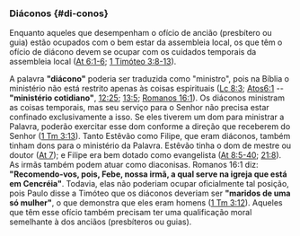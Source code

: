 ### Diáconos {#di-conos}

Enquanto aqueles que desempenham o ofício de ancião (presbítero ou guia) estão ocupados com o bem estar da assembleia local, os que têm o ofício de diácono devem se ocupar com os cuidados temporais da assembleia local ([At 6:1-6](http://bibliaonline.com.br/acf/atos/6/1-6); [1 Timóteo 3:8-13](http://bibliaonline.com.br/acf/1tm/3/8-13)).

A palavra **&quot;diácono&quot;** poderia ser traduzida como &quot;ministro&quot;, pois na Bíblia o ministério não está restrito apenas às coisas espirituais ([Lc 8:3](http://bibliaonline.com.br/acf/lc/8/3); [Atos6:1](http://bibliaonline.com.br/acf/atos/6/1) -- **&quot;ministério cotidiano&quot;**, [12:25](http://bibliaonline.com.br/acf/atos/12/25); [13:5](http://bibliaonline.com.br/acf/atos/13/5); [Romanos 16:1](http://bibliaonline.com.br/acf/rm/16/1)). Os diáconos ministram as coisas temporais, mas seu serviço para o Senhor não precisa estar confinado exclusivamente a isso. Se eles tiverem um dom para ministrar a Palavra, poderão exercitar esse dom conforme a direção que receberem do Senhor ([1 Tm 3:13](http://bibliaonline.com.br/acf/1tm/3/13)). Tanto Estêvão como Filipe, que eram diáconos, também tinham dons para o ministério da Palavra. Estêvão tinha o dom de mestre ou doutor ([At 7](http://bibliaonline.com.br/acf/atos/7)); e Filipe era bem dotado como evangelista ([At 8:5-40](http://bibliaonline.com.br/acf/atos/8/5-40); [21:8](http://bibliaonline.com.br/acf/atos/21/8)). As irmãs também podem atuar como diaconisas. Romanos 16:1 diz: **&quot;Recomendo-vos, pois, Febe, nossa irmã, a qual serve na igreja que está em Cencréia&quot;**. Todavia, elas não poderiam ocupar oficialmente tal posição, pois Paulo disse a Timóteo que os diáconos deveriam ser **&quot;maridos de uma só mulher&quot;**, o que demonstra que eles eram homens ([1 Tm 3:12](http://bibliaonline.com.br/acf/1tm/3/12)). Aqueles que têm esse ofício também precisam ter uma qualificação moral semelhante à dos anciãos (presbíteros ou guias).